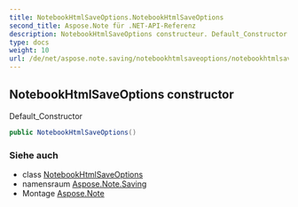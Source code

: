 ```yaml
---
title: NotebookHtmlSaveOptions.NotebookHtmlSaveOptions
second_title: Aspose.Note für .NET-API-Referenz
description: NotebookHtmlSaveOptions constructeur. Default_Constructor
type: docs
weight: 10
url: /de/net/aspose.note.saving/notebookhtmlsaveoptions/notebookhtmlsaveoptions/
---
```

## NotebookHtmlSaveOptions constructor

Default_Constructor

```csharp
public NotebookHtmlSaveOptions()
```

### Siehe auch

* class [NotebookHtmlSaveOptions](../)
* namensraum [Aspose.Note.Saving](../../notebookhtmlsaveoptions/)
* Montage [Aspose.Note](../../../)


